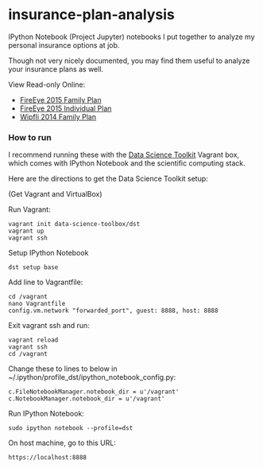 # insurance-plan-analysis

IPython Notebook (Project Jupyter) notebooks I put together to analyze my personal insurance options at job.

Though not very nicely documented, you may find them useful to analyze your insurance plans as well.

View Read-only Online:

* [FireEye 2015 Family Plan](http://nbviewer.ipython.org/github/calebmadrigal/insurance-plan-analysis/blob/master/fireeye-insurance-family-2015.ipynb)
* [FireEye 2015 Individual Plan](http://nbviewer.ipython.org/github/calebmadrigal/insurance-plan-analysis/blob/master/fireeye-insurance-individual-2015.ipynb)
* [Wipfli 2014 Family Plan](http://nbviewer.ipython.org/github/calebmadrigal/insurance-plan-analysis/blob/master/WipfliHealthInsurance2014.ipynb)


### How to run

I recommend running these with the [Data Science Toolkit](http://datasciencetoolbox.org/) Vagrant box, which comes with IPython Notebook and the scientific computing stack.

Here are the directions to get the Data Science Toolkit setup:

(Get Vagrant and VirtualBox)

Run Vagrant:

    vagrant init data-science-toolbox/dst
    vagrant up
    vagrant ssh

Setup IPython Notebook

    dst setup base

Add line to Vagrantfile:

    cd /vagrant
    nano Vagrantfile
    config.vm.network "forwarded_port", guest: 8888, host: 8888

Exit vagrant ssh and run:

    vagrant reload
    vagrant ssh
    cd /vagrant

Change these to lines to below in ~/.ipython/profile_dst/ipython_notebook_config.py:

    c.FileNotebookManager.notebook_dir = u'/vagrant'
    c.NotebookManager.notebook_dir = u'/vagrant'

Run IPython Notebook:

    sudo ipython notebook --profile=dst

On host machine, go to this URL:

    https://localhost:8888

